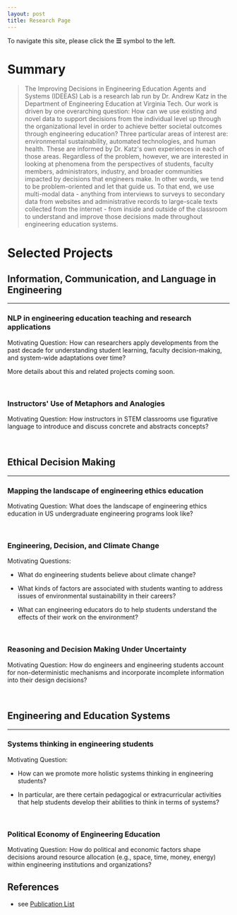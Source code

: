 ```yaml
---
layout: post
title: Research Page
---
```


To navigate this site, please click the **☰** symbol to the left.

# Summary

> The Improving Decisions in Engineering Education Agents and Systems (IDEEAS) Lab is a research lab run by Dr. Andrew Katz in the Department of Engineering Education at Virginia Tech. Our work is driven by one overarching question: How can we use existing and novel data to support decisions from the individual level up through the organizational level in order to achieve better societal outcomes through engineering education? Three particular areas of interest are: environmental sustainability, automated technologies, and human health. These are informed by Dr. Katz's own experiences in each of those areas. Regardless of the problem, however, we are interested in looking at phenomena from the perspectives of students, faculty members, administrators, industry, and broader communities impacted by decisions that engineers make. In other words, we tend to be problem-oriented and let that guide us. To that end, we use multi-modal data - anything from interviews to surveys to secondary data from websites and administrative records to large-scale texts collected from the internet - from inside and outside of the classroom to understand and improve those decisions made throughout engineering education systems.  


# Selected Projects

## Information, Communication, and Language in Engineering
------

### NLP in engineering education teaching and research applications

Motivating Question: How can researchers apply developments from the past decade for understanding student learning, faculty decision-making, and system-wide adaptations over time? 

More details about this and related projects coming soon. 


<br/>

### Instructors' Use of Metaphors and Analogies

Motivating Question: How instructors in STEM classrooms use figurative language to introduce and discuss concrete and abstracts concepts?

<br/>

## Ethical Decision Making
------

### Mapping the landscape of engineering ethics education

Motivating Question: What does the landscape of engineering ethics education in US undergraduate engineering programs look like?

<br/>

### Engineering, Decision, and Climate Change

Motivating Questions: 

+ What do engineering students believe about climate change? 

+ What kinds of factors are associated with students wanting to address issues of environmental sustainability in their careers? 

+ What can engineering educators do to help students understand the effects of their work on the environment?

<br/>


### Reasoning and Decision Making Under Uncertainty

Motivating Question: How do engineers and engineering students account for non-deterministic mechanisms and incorporate incomplete information into their design decisions? 

<br/>

## Engineering and Education Systems
------

### Systems thinking in engineering students

Motivating Question: 

+ How can we promote more holistic systems thinking in engineering students? 

+ In particular, are there certain pedagogical or extracurricular activities that help students develop their abilities to think in terms of systems?

<br/>

### Political Economy of Engineering Education

Motivating Question: How do political and economic factors shape decisions around resource allocation (e.g., space, time, money, energy) within engineering institutions and organizations?


## References

* see [Publication List]({{site.baseurl}}/pubs/)



